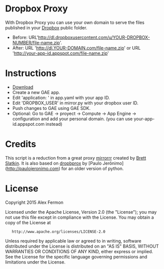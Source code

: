 # Dropbox Proxy

With Dropbox Proxy you can use your own domain to serve the files published in your [Dropbox](http://www.dropbox.com) public folder.

* Before:
 URL'http://dl.dropboxusercontent.com/u/YOUR-DROPBOX-NUMBER/file-name.zip'.
* After:
  URL 'http://dl.YOUR-DOMAIN.com/file-name.zip' or URL 'http://your-app-id.appspot.com/file-name.zip'

# Instructions
* [Download](https://github.com/afermon/dropbox-proxy/archive/master.zip) 
* Create a new GAE app.
* Edit 'application: ' in app.yaml with your app ID.
* Edit 'DROPBOX_USER' in mirror.py with your dropbox user ID.
* Push changes to GAE using GAE SDK.
* Optional: Go to GAE -> proyect -> Compute -> App Engine -> configuration and add your personal domain.
(you can use your-app-id.appspot.com instead)

# Credits
This script is a reduction from a great proxy [mirrorrr](https://github.com/bslatkin/mirrorrr) created by [Brett Slatkin](http://www.onebigfluke.com). It is also based on [dropbprox](http://code.google.com/p/dropbprox) by [Paulo Jerônimo] (http://paulojeronimo.com) for an older version of python.

# License
Copyright 2015 Alex Fermon

Licensed under the Apache License, Version 2.0 (the "License"); you may not use this file except in compliance with the License. You may obtain a copy of the License at

       http://www.apache.org/licenses/LICENSE-2.0

Unless required by applicable law or agreed to in writing, software distributed under the License is distributed on an "AS IS" BASIS, WITHOUT WARRANTIES OR CONDITIONS OF ANY KIND, either express or implied. See the License for the specific language governing permissions and limitations under the License.
